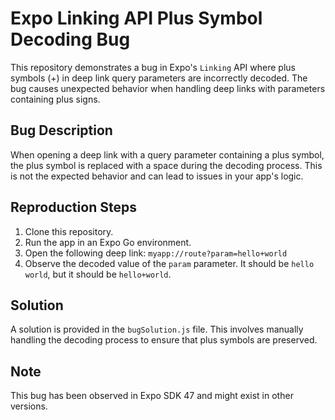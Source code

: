 # Expo Linking API Plus Symbol Decoding Bug

This repository demonstrates a bug in Expo's `Linking` API where plus symbols (+) in deep link query parameters are incorrectly decoded.  The bug causes unexpected behavior when handling deep links with parameters containing plus signs.

## Bug Description

When opening a deep link with a query parameter containing a plus symbol, the plus symbol is replaced with a space during the decoding process. This is not the expected behavior and can lead to issues in your app's logic.

## Reproduction Steps

1. Clone this repository.
2. Run the app in an Expo Go environment. 
3. Open the following deep link: `myapp://route?param=hello+world`
4. Observe the decoded value of the `param` parameter. It should be `hello world`, but it should be `hello+world`.

## Solution

A solution is provided in the `bugSolution.js` file.  This involves manually handling the decoding process to ensure that plus symbols are preserved.

## Note
This bug has been observed in Expo SDK 47 and might exist in other versions.
